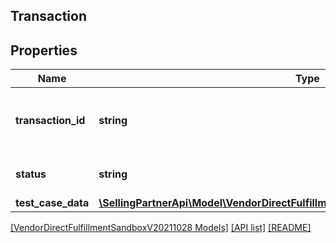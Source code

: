 ## Transaction

## Properties

Name | Type | Description | Notes
------------ | ------------- | ------------- | -------------
**transaction_id** | **string** | The unique identifier returned in the response to the generateOrderScenarios request. |
**status** | **string** | The current processing status of the transaction. |
**test_case_data** | [**\SellingPartnerApi\Model\VendorDirectFulfillmentSandboxV20211028\TestCaseData**](TestCaseData.md) |  | [optional]

[[VendorDirectFulfillmentSandboxV20211028 Models]](../) [[API list]](../../Api) [[README]](../../../README.md)
